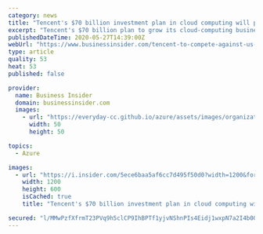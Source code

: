 ```yaml
---
category: news
title: "Tencent's $70 billion investment plan in cloud computing will pit it against US providers"
excerpt: "Tencent's $70 billion plan to grow its cloud-computing business pits it against US cloud providers in high-growth markets like India and Indonesia."
publishedDateTime: 2020-05-27T14:39:00Z
webUrl: "https://www.businessinsider.com/tencent-to-compete-against-us-big-cloud-with-investment-plan-2020-5"
type: article
quality: 53
heat: 53
published: false

provider:
  name: Business Insider
  domain: businessinsider.com
  images:
    - url: "https://everyday-cc.github.io/azure/assets/images/organizations/businessinsider.com-50x50.jpg"
      width: 50
      height: 50

topics:
  - Azure

images:
  - url: "https://i.insider.com/5ece6baa5af6cc7d495f50d0?width=1200&format=jpeg"
    width: 1200
    height: 600
    isCached: true
    title: "Tencent's $70 billion investment plan in cloud computing will pit it against US providers"

secured: "l/MMwPzfXfrmT23PVq9h5clCP9IhBPTf1yjvNShnPIs4Eidj1wxpN7a2I4b0OY6WmQrL9mjtWeb5KKCpQlzSkVgTejgRovJkTy41zloU2thLK4e3k8mnXnHpVULp26ZlKsBBFxQLkyr3KWo3KIFyvHcw/7YlzJtta+vvQz4sQfWbvQM+XRfgaNyV1wi+En7I4aiOWaaJkkSfEC0mtWlqRLWv679NgJC3FW58j2izB9wRDymVqxdGFFG9za9ukF1vf71RRqonI9CgzqiUeqQQPHK6xwJb+6LxEHfCHrIHehV7HuhS6uNlAaDfXL9FGlQwYCyyb1lGMFdwjHe9gm76lHcpFUkgdXjrVe9PZe3kfP0cRGgC2PXjwv8NTRLoKvbsApkdQ7ERglzWobFhpt2UE6jCZBw2/i3DMI8K5WFPPDD/jfRlCu35T9YRIHq/QWoJNkliV/IZneXBtXMaEkldMWOx31rUDc7VkyxzzpF4+4g=;TtY51i9DRrffMQ/+7VIQQg=="
---
```


